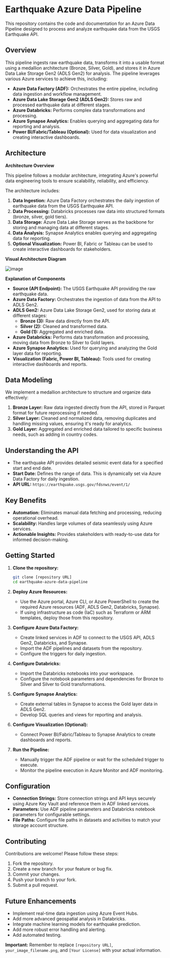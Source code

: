 # Earthquake Azure Data Pipeline

This repository contains the code and documentation for an Azure Data Pipeline designed to process and analyze earthquake data from the USGS Earthquake API.

## Overview

This pipeline ingests raw earthquake data, transforms it into a usable format using a medallion architecture (Bronze, Silver, Gold), and stores it in Azure Data Lake Storage Gen2 (ADLS Gen2) for analysis. The pipeline leverages various Azure services to achieve this, including:

* **Azure Data Factory (ADF):** Orchestrates the entire pipeline, including data ingestion and workflow management.
* **Azure Data Lake Storage Gen2 (ADLS Gen2):** Stores raw and processed earthquake data at different stages.
* **Azure Databricks:** Performs complex data transformations and processing.
* **Azure Synapse Analytics:** Enables querying and aggregating data for reporting and analysis.
* **Power BI/Fabric/Tableau (Optional):** Used for data visualization and creating interactive dashboards.

## Architecture

**Architecture Overview**

This pipeline follows a modular architecture, integrating Azure's powerful data engineering tools to ensure scalability, reliability, and efficiency.

The architecture includes:

1.  **Data Ingestion:** Azure Data Factory orchestrates the daily ingestion of earthquake data from the USGS Earthquake API.
2.  **Data Processing:** Databricks processes raw data into structured formats (bronze, silver, gold tiers).
3.  **Data Storage:** Azure Data Lake Storage serves as the backbone for storing and managing data at different stages.
4.  **Data Analysis:** Synapse Analytics enables querying and aggregating data for reporting.
5.  **Optional Visualization:** Power BI, Fabric or Tableau can be used to create interactive dashboards for stakeholders.

**Visual Architecture Diagram**

![image](https://github.com/user-attachments/assets/fb8f6d50-fe8b-40e6-bb55-59c6c6b6e011)


**Explanation of Components**

* **Source (API Endpoint):** The USGS Earthquake API providing the raw earthquake data.
* **Azure Data Factory:** Orchestrates the ingestion of data from the API to ADLS Gen2.
* **ADLS Gen2:** Azure Data Lake Storage Gen2, used for storing data at different stages:
    * **Bronze (3):** Raw data directly from the API.
    * **Silver (2):** Cleaned and transformed data.
    * **Gold (1):** Aggregated and enriched data.
* **Azure Databricks:** Performs data transformation and processing, moving data from Bronze to Silver to Gold layers.
* **Azure Synapse Analytics:** Used for querying and analyzing the Gold layer data for reporting.
* **Visualization (Fabric, Power BI, Tableau):** Tools used for creating interactive dashboards and reports.

## Data Modeling

We implement a medallion architecture to structure and organize data effectively:

1.  **Bronze Layer:** Raw data ingested directly from the API, stored in Parquet format for future reprocessing if needed.
2.  **Silver Layer:** Cleaned and normalized data, removing duplicates and handling missing values, ensuring it's ready for analytics.
3.  **Gold Layer:** Aggregated and enriched data tailored to specific business needs, such as adding in country codes.

## Understanding the API

* The earthquake API provides detailed seismic event data for a specified start and end date.
* **Start Date:** Defines the range of data. This is dynamically set via Azure Data Factory for daily ingestion.
* **API URL:** `https://earthquake.usgs.gov/fdsnws/event/1/`

## Key Benefits

* **Automation:** Eliminates manual data fetching and processing, reducing operational overhead.
* **Scalability:** Handles large volumes of data seamlessly using Azure services.
* **Actionable Insights:** Provides stakeholders with ready-to-use data for informed decision-making.

## Getting Started

1.  **Clone the repository:**

    ```bash
    git clone [repository URL]
    cd earthquake-azure-data-pipeline
    ```

2.  **Deploy Azure Resources:**
    * Use the Azure portal, Azure CLI, or Azure PowerShell to create the required Azure resources (ADF, ADLS Gen2, Databricks, Synapse).
    * If using infrastructure as code (IaC) such as Terraform or ARM templates, deploy those from this repository.

3.  **Configure Azure Data Factory:**
    * Create linked services in ADF to connect to the USGS API, ADLS Gen2, Databricks, and Synapse.
    * Import the ADF pipelines and datasets from the repository.
    * Configure the triggers for daily ingestion.

4.  **Configure Databricks:**
    * Import the Databricks notebooks into your workspace.
    * Configure the notebook parameters and dependencies for Bronze to Silver and Silver to Gold transformations.

5.  **Configure Synapse Analytics:**
    * Create external tables in Synapse to access the Gold layer data in ADLS Gen2.
    * Develop SQL queries and views for reporting and analysis.

6.  **Configure Visualization (Optional):**
    * Connect Power BI/Fabric/Tableau to Synapse Analytics to create dashboards and reports.

7.  **Run the Pipeline:**
    * Manually trigger the ADF pipeline or wait for the scheduled trigger to execute.
    * Monitor the pipeline execution in Azure Monitor and ADF monitoring.

## Configuration

* **Connection Strings:** Store connection strings and API keys securely using Azure Key Vault and reference them in ADF linked services.
* **Parameters:** Use ADF pipeline parameters and Databricks notebook parameters for configurable settings.
* **File Paths:** Configure file paths in datasets and activities to match your storage account structure.

## Contributing

Contributions are welcome! Please follow these steps:

1.  Fork the repository.
2.  Create a new branch for your feature or bug fix.
3.  Commit your changes.
4.  Push your branch to your fork.
5.  Submit a pull request.

## Future Enhancements

* Implement real-time data ingestion using Azure Event Hubs.
* Add more advanced geospatial analysis in Databricks.
* Integrate machine learning models for earthquake prediction.
* Add more robust error handling and alerting.
* Add automated testing.

**Important:** Remember to replace `[repository URL]`, `your_image_filename.png`, and `[Your License]` with your actual information.
